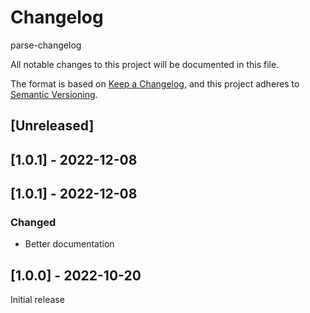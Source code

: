 # Changelog

parse-changelog

All notable changes to this project will be documented in this file.

The format is based on [Keep a Changelog](https://keepachangelog.com/en/1.0.0/),
and this project adheres to [Semantic Versioning](https://semver.org/spec/v2.0.0.html).

## [Unreleased]

## [1.0.1] - 2022-12-08

## [1.0.1] - 2022-12-08
### Changed
* Better documentation

## [1.0.0] - 2022-10-20
Initial release


